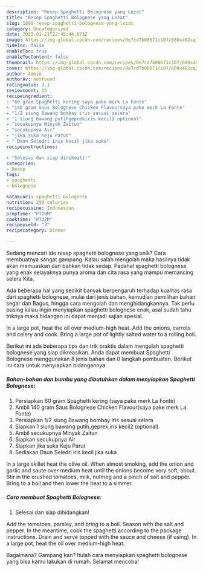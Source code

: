 ```yaml
---
description: "Resep Spaghetti Bolognese yang Lezat"
title: "Resep Spaghetti Bolognese yang Lezat"
slug: 1808-resep-spaghetti-bolognese-yang-lezat
category: Uncategorized
date: 2023-01-21T22:45:44.673Z
image: https://img-global.cpcdn.com/recipes/0e7cd7b08671c107/680x482cq70/spaghetti-bolognese-foto-resep-utama.jpg
hideToc: false
enableToc: true
enableTocContent: false
thumbnail: https://img-global.cpcdn.com/recipes/0e7cd7b08671c107/680x482cq70/spaghetti-bolognese-foto-resep-utama.jpg
cover: https://img-global.cpcdn.com/recipes/0e7cd7b08671c107/680x482cq70/spaghetti-bolognese-foto-resep-utama.jpg
author: Admin
authorAv: notfound
ratingvalue: 3.1
reviewcount: 15
recipeingredient:
- "60 gram Spaghetti kering saya pake merk La Fonte"
- "140 gram Saus Bolognese Chicken Flavoursaya pake merk La Fonte"
- "1/2 siung Bawang bombay iris sesuai selera"
- "1 siung bawang putihgeprekiris kecil2 optional"
- "secukupnya Minyak Zaitun"
- "secukupnya Air"
- "jika suka Keju Parut"
- " Daun Seledri iris kecil jika suka"
recipeinstructions:

- "Selesai dan siap dinikmati!"
categories:
- Resep
tags:
- spaghetti
- bolognese

katakunci: spaghetti bolognese 
nutrition: 250 calories
recipecuisine: Indonesian
preptime: "PT29M"
cooktime: "PT32M"
recipeyield: "3"
recipecategory: Dinner

---
```





Sedang mencari ide resep spaghetti bolognese yang unik? Cara membuatnya sangat gampang. Kalau salah mengolah maka hasilnya tidak akan memuaskan dan bahkan tidak sedap. Padahal spaghetti bolognese yang enak selayaknya punya aroma dan cita rasa yang mampu memancing selera Kita.





Ada beberapa hal yang sedikit banyak berpengaruh terhadap kualitas rasa dari spaghetti bolognese, mulai dari jenis bahan, kemudian pemilihan bahan segar dan Bagus, hingga cara mengolah dan menghidangkannya. Tak perlu pusing kalau ingin menyiapkan spaghetti bolognese enak,      asal sudah tahu triknya maka hidangan ini dapat menjadi sajian spesial.














In a large pot, heat the oil over medium-high heat. Add the onions, carrots and celery and cook. Bring a large pot of lightly salted water to a rolling boil.






Berikut ini ada beberapa tips dan trik praktis dalam mengolah spaghetti bolognese yang siap dikreasikan. Anda dapat membuat Spaghetti Bolognese menggunakan 8 jenis bahan dan 0 langkah pembuatan. Berikut ini cara untuk menyiapkan hidangannya.

<!--inarticleads1-->

##### Bahan-bahan dan bumbu yang dibutuhkan dalam menyiapkan Spaghetti Bolognese:

1. Persiapkan 60 gram Spaghetti kering (saya pake merk La Fonte)
1. Ambil 140 gram Saus Bolognese Chicken Flavour(saya pake merk La Fonte)
1. Persiapkan 1/2 siung Bawang bombay iris sesuai selera
1. Siapkan 1 siung bawang putih,geprek,iris kecil2 (optional)
1. Ambil secukupnya Minyak Zaitun
1. Siapkan secukupnya Air
1. Siapkan jika suka Keju Parut
1. Sediakan  Daun Seledri iris kecil jika suka


In a large skillet heat the olive oil. When almost smoking, add the onion and garlic and saute over medium heat until the onions become very soft, about. Stir in the crushed tomatoes, milk, nutmeg and a pinch of salt and pepper. Bring to a boil and then lower the heat to a simmer. 

<!--inarticleads2-->

##### Cara membuat Spaghetti Bolognese:


1. Selesai dan siap dihidangkan!

Add the tomatoes, parsley, and bring to a boil. Season with the salt and pepper. In the meantime, cook the spaghetti according to the package instructions. Drain and serve topped with the sauce and cheese (if using). In a large pot, heat the oil over medium-high heat. 

Bagaimana? Gampang kan? Itulah cara menyiapkan spaghetti bolognese yang bisa kamu lakukan di rumah. Selamat mencoba!
